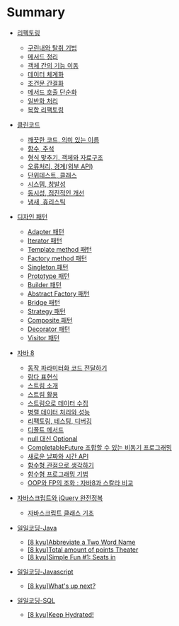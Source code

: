 Summary
=======

-	[리펙토링](Refactoring/README.md)
	-	[구린내와 탈취 기법](Refactoring/burning-and-deodorizing-techniques.md)
	-	[메서드 정리](Refactoring/method-cleanup.md)
	-	[객체 간의 기능 이동](Refactoring/moving-functionality-between-objects.md)
	-	[데이터 체계화](Refactoring/organize-your-data.md)
	-	[조건문 간결화](Refactoring/concise-conditionals.md)
	-	[메서드 호출 단순화](Refactoring/simplifying-method-calls.md)
	-	[일반화 처리](Refactoring/generalization-processing.md)
	-	[복합 리팩토링](Refactoring/complex-refactoring.md)
-	[클린코드](Clean-Code/README.md)
	-	[깨끗한 코드, 의미 있는 이름](Clean-Code/clean-code-and-meaningful-names.md)
	-	[함수, 주석](Clean-Code/functions-and-annotations.md)
	-	[형식 맞추기, 객체와 자료구조](Clean-Code/matching-types-and-objects-and-data-structures.md)
	-	[오류처리, 경계(외부 API)](Clean-Code/error-handling-and-bounds.md)
	-	[단위테스트, 클래스](Clean-Code/unit-tests-and-classes.md)
	-	[시스템, 창발성](Clean-Code/system-and-emergence.md)
	-	[동시성, 점진적인 개선](Clean-Code/concurrency-and-incremental-improvements.md)
	-	[냄새, 휴리스틱](Clean-Code/odor-and-heuristics.md)
-	[디자인 패턴](design-pattern/README.md)
	-	[Adapter 패턴](design-pattern/Adapter-pattern.md)
	-	[Iterator 패턴](design-pattern/Iterator-pattern.md)
	-	[Template method 패턴](design-pattern/Template-method-pattern.md)
	-	[Factory method 패턴](design-pattern/Factory-method-pattern.md)
	-	[Singleton 패턴](design-pattern/Singleton-pattern.md)
	-	[Prototype 패턴](design-pattern/Prototype-pattern.md)
	-	[Builder 패턴](design-pattern/Builder-pattern.md)
	-	[Abstract Factory 패턴](design-pattern/Abstract-Factory-pattern.md)
	-	[Bridge 패턴](design-pattern/Bridge-pattern.md)
	-	[Strategy 패턴](design-pattern/Strategy-pattern.md)
	-	[Composite 패턴](design-pattern/Composite-pattern.md)
	-	[Decorator 패턴](design-pattern/Decorator-pattern.md)
	-	[Visitor 패턴](design-pattern/Visitor-pattern.md)
-	[자바 8](Java8/README.md)
	-	[동작 파라미터화 코드 전달하기](Java8/Passing-the-behavior-parameterization-code.md)
	-	[람다 표현식](Java8/Lambda-representation.md)
	-	[스트림 소개](Java8/Introduction-to-streams.md)
	-	[스트림 활용](Java8/Stream-utilization.md)
	-	[스트림으로 데이터 수집](Java8/Gathering-data-into-streams.md)
	-	[병렬 데이터 처리와 성능](Java8/Parallel-data-processing-and-performance.md)
	-	[리팩토링, 테스팅, 디버깅](Java8/Refactoring-and-testing-and-debugging.md)
	-	[디폴트 메서드](Java8/Default-Method.md)
	-	[null 대신 Optional](Java8/Optional-instead-of-null.md)
	-	[CompletableFuture 조합할 수 있는 비동기 프로그래밍](Java8/CompletableFuture.md)
	-	[새로운 날짜와 시간 API](Java8/New-Date-and-Time-API.md)
	-	[함수형 관점으로 생각하기](Java8/Think-of-it-as-a-functional.md)
	-	[함수형 프로그래밍 기법](Java8/Functional-Programming-Techniques.md)
	-	[OOP와 FP의 조화 : 자바8과 스칼라 비교](Java8/Java8-vs-Scala.md)
-	[자바스크립트와 jQuery 완전정복](javascript-and-jQuery-complete-conquest/README.md)
	-	[자바스크립트 클래스 기초](javascript-and-jQuery-complete-conquest/JavaScript-class-basics.md)
-	[일일코딩-Java](Daily-Coding-Java/README.md)

	-	[[8 kyu]Abbreviate a Two Word Name](Daily-Coding-Java/Abbreviate-a-Two-Word-Name.md)
	-	[[8 kyu]Total amount of points Theater](Daily-Coding-Java/Total-amount-of-points.md)
	-	[[8 kyu]Simple Fun #1: Seats in](Daily-Coding-Java/Simple-Fun-Seats-in.md)

-	[일일코딩-Javascript](Daily-Coding-Javascript/README.md)

	-	[[8 kyu]What's up next?](Daily-Coding-Javascript/What's-up-next.md)

-	[일일코딩-SQL](Daily-Coding-SQL/README.md)

	-	[[8 kyu]Keep Hydrated!](Daily-Coding-SQL/Keep-Hydrated.md)
